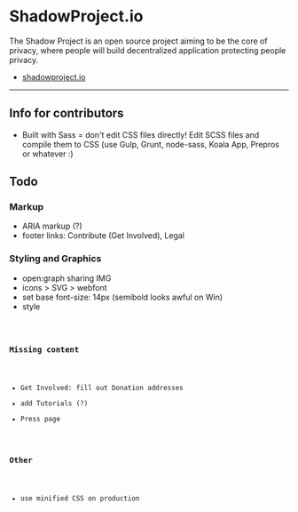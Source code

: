 # ShadowProject.io

The Shadow Project is an open source project aiming to be the core of privacy, where people will build decentralized application protecting people privacy.

* [shadowproject.io](http://shadowproject.io)

----

## Info for contributors

* Built with Sass = don't edit CSS files directly! Edit SCSS files and compile them to CSS (use Gulp, Grunt, node-sass, Koala App, Prepros or whatever :)

## Todo

### Markup

* ARIA markup (?)
* footer links: Contribute (Get Involved), Legal

### Styling and Graphics

* open:graph sharing IMG
* icons > SVG > webfont
* set base font-size: 14px (semibold looks awful on Win)
* style <code>


### Missing content

* Get Involved: fill out Donation addresses
* add Tutorials (?)
* Press page


### Other

* use minified CSS on production

